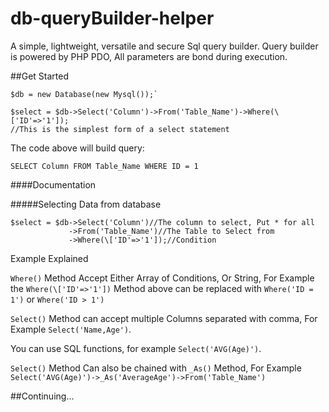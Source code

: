 # db-queryBuilder-helper

A simple, lightweight, versatile and secure Sql query builder.
Query builder is powered by PHP PDO, All parameters are bond during execution. 

##Get Started

```
$db = new Database(new Mysql());`

$select = $db->Select('Column')->From('Table_Name')->Where(\['ID'=>'1']);
//This is the simplest form of a select statement
```

The code above will build query:
```
SELECT Column FROM Table_Name WHERE ID = 1
```


####Documentation

#####Selecting Data from database
```
$select = $db->Select('Column')//The column to select, Put * for all
             ->From('Table_Name')//The Table to Select from
             ->Where(\['ID'=>'1']);//Condition
```
Example Explained

`Where()` Method Accept Either Array of Conditions, Or String, For Example the `Where(\['ID'=>'1'])` Method above can be replaced with `Where('ID = 1')` or `Where('ID > 1')`


`Select()` Method can accept multiple Columns separated with comma, For Example `Select('Name,Age')`.
 
 You can use SQL functions, for example `Select('AVG(Age)')`.
 
 `Select()` Method Can also be chained with `_As()` Method, For Example `Select('AVG(Age)')->_As('AverageAge')->From('Table_Name')`


##Continuing...